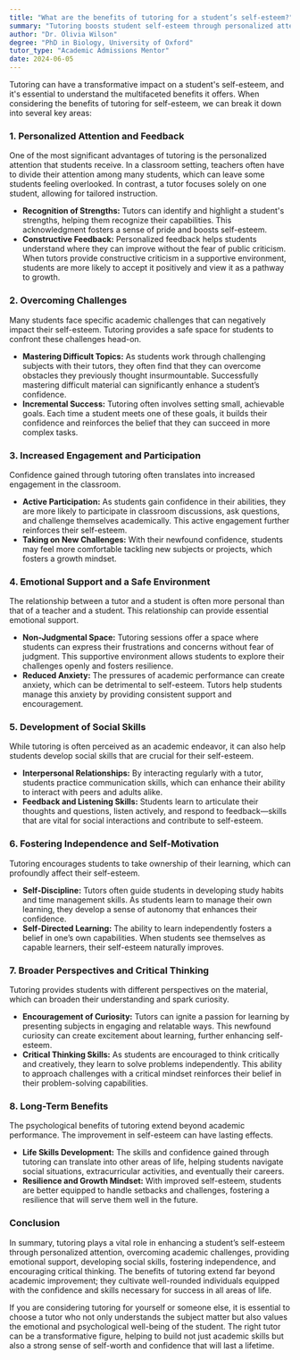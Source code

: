 ```yaml
---
title: "What are the benefits of tutoring for a student’s self-esteem?"
summary: "Tutoring boosts student self-esteem through personalized attention, tailored feedback, and recognition of strengths, fostering confidence and academic success."
author: "Dr. Olivia Wilson"
degree: "PhD in Biology, University of Oxford"
tutor_type: "Academic Admissions Mentor"
date: 2024-06-05
---
```


Tutoring can have a transformative impact on a student's self-esteem, and it's essential to understand the multifaceted benefits it offers. When considering the benefits of tutoring for self-esteem, we can break it down into several key areas:

### 1. Personalized Attention and Feedback

One of the most significant advantages of tutoring is the personalized attention that students receive. In a classroom setting, teachers often have to divide their attention among many students, which can leave some students feeling overlooked. In contrast, a tutor focuses solely on one student, allowing for tailored instruction.

- **Recognition of Strengths:** Tutors can identify and highlight a student's strengths, helping them recognize their capabilities. This acknowledgment fosters a sense of pride and boosts self-esteem.
- **Constructive Feedback:** Personalized feedback helps students understand where they can improve without the fear of public criticism. When tutors provide constructive criticism in a supportive environment, students are more likely to accept it positively and view it as a pathway to growth.

### 2. Overcoming Challenges

Many students face specific academic challenges that can negatively impact their self-esteem. Tutoring provides a safe space for students to confront these challenges head-on.

- **Mastering Difficult Topics:** As students work through challenging subjects with their tutors, they often find that they can overcome obstacles they previously thought insurmountable. Successfully mastering difficult material can significantly enhance a student’s confidence.
- **Incremental Success:** Tutoring often involves setting small, achievable goals. Each time a student meets one of these goals, it builds their confidence and reinforces the belief that they can succeed in more complex tasks.

### 3. Increased Engagement and Participation

Confidence gained through tutoring often translates into increased engagement in the classroom.

- **Active Participation:** As students gain confidence in their abilities, they are more likely to participate in classroom discussions, ask questions, and challenge themselves academically. This active engagement further reinforces their self-esteem.
- **Taking on New Challenges:** With their newfound confidence, students may feel more comfortable tackling new subjects or projects, which fosters a growth mindset.

### 4. Emotional Support and a Safe Environment

The relationship between a tutor and a student is often more personal than that of a teacher and a student. This relationship can provide essential emotional support.

- **Non-Judgmental Space:** Tutoring sessions offer a space where students can express their frustrations and concerns without fear of judgment. This supportive environment allows students to explore their challenges openly and fosters resilience.
- **Reduced Anxiety:** The pressures of academic performance can create anxiety, which can be detrimental to self-esteem. Tutors help students manage this anxiety by providing consistent support and encouragement.

### 5. Development of Social Skills

While tutoring is often perceived as an academic endeavor, it can also help students develop social skills that are crucial for their self-esteem.

- **Interpersonal Relationships:** By interacting regularly with a tutor, students practice communication skills, which can enhance their ability to interact with peers and adults alike.
- **Feedback and Listening Skills:** Students learn to articulate their thoughts and questions, listen actively, and respond to feedback—skills that are vital for social interactions and contribute to self-esteem.

### 6. Fostering Independence and Self-Motivation

Tutoring encourages students to take ownership of their learning, which can profoundly affect their self-esteem.

- **Self-Discipline:** Tutors often guide students in developing study habits and time management skills. As students learn to manage their own learning, they develop a sense of autonomy that enhances their confidence.
- **Self-Directed Learning:** The ability to learn independently fosters a belief in one’s own capabilities. When students see themselves as capable learners, their self-esteem naturally improves.

### 7. Broader Perspectives and Critical Thinking

Tutoring provides students with different perspectives on the material, which can broaden their understanding and spark curiosity.

- **Encouragement of Curiosity:** Tutors can ignite a passion for learning by presenting subjects in engaging and relatable ways. This newfound curiosity can create excitement about learning, further enhancing self-esteem.
- **Critical Thinking Skills:** As students are encouraged to think critically and creatively, they learn to solve problems independently. This ability to approach challenges with a critical mindset reinforces their belief in their problem-solving capabilities.

### 8. Long-Term Benefits

The psychological benefits of tutoring extend beyond academic performance. The improvement in self-esteem can have lasting effects.

- **Life Skills Development:** The skills and confidence gained through tutoring can translate into other areas of life, helping students navigate social situations, extracurricular activities, and eventually their careers.
- **Resilience and Growth Mindset:** With improved self-esteem, students are better equipped to handle setbacks and challenges, fostering a resilience that will serve them well in the future.

### Conclusion

In summary, tutoring plays a vital role in enhancing a student’s self-esteem through personalized attention, overcoming academic challenges, providing emotional support, developing social skills, fostering independence, and encouraging critical thinking. The benefits of tutoring extend far beyond academic improvement; they cultivate well-rounded individuals equipped with the confidence and skills necessary for success in all areas of life.

If you are considering tutoring for yourself or someone else, it is essential to choose a tutor who not only understands the subject matter but also values the emotional and psychological well-being of the student. The right tutor can be a transformative figure, helping to build not just academic skills but also a strong sense of self-worth and confidence that will last a lifetime.
    